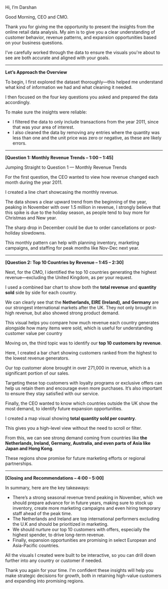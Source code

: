 Hi, I’m Darshan

Good Morning, CEO and CMO.

Thank you for giving me the opportunity to present the insights from the online retail data analysis. My aim is to give you a clear understanding of customer behavior, revenue patterns, and expansion opportunities based on your business questions. 

I’ve carefully worked through the data to ensure the visuals you're about to see are both accurate and aligned with your goals.

---

**Let’s Approach the Overview**

To begin, I first explored the dataset thoroughly—this helped me understand what kind of information we had and what cleaning it needed.

I then focused on the four key questions you asked and prepared the data accordingly.

To make sure the insights were reliable:

- I filtered the data to only include transactions from the year 2011, since that was your area of interest.
- I also cleaned the data by removing any entries where the quantity was less than one and the unit price was zero or negative, as these are likely errors.

---

**[Question 1: Monthly Revenue Trends – 1:00 – 1:45]**

Jumping Straight to Question 1 — Monthly Revenue Trends

For the first question, the CEO wanted to view how revenue changed each month during the year 2011.

I created a line chart showcasing the monthly revenue.

The data shows a clear upward trend from the beginning of the year, peaking in November with over 1.5 million in revenue, I strongly believe that this spike is due to the holiday season, as people tend to buy more for Christmas and New year. 

The sharp drop in December could be due to order cancellations or post-holiday slowdowns.

This monthly pattern can help with planning inventory, marketing campaigns, and staffing for peak months like Nov-Dec next year.

---

**[Question 2: Top 10 Countries by Revenue – 1:45 – 2:30]**

Next, for the CMO, I identified the top 10 countries generating the highest revenue—excluding the United Kingdom, as per your request.

I used a combined bar chart to show both the **total revenue** and **quantity sold** side by side for each country.

We can clearly see that the **Netherlands, EIRE (Ireland), and Germany** are our strongest international markets after the UK. They not only brought in high revenue, but also showed strong product demand.

This visual helps you compare how much revenue each country generates alongside how many items were sold, which is useful for understanding customer value per country

Moving on, the third topic was to identify our **top 10 customers by revenue**.

Here, I created a bar chart showing customers ranked from the highest to the lowest revenue generators.

Our top customer alone brought in over 271,000 in revenue, which is a significant portion of our sales.

Targeting these top customers with loyalty programs or exclusive offers can help us retain them and encourage even more purchases. It’s also important to ensure they stay satisfied with our service.

Finally, the CEO wanted to know which countries outside the UK show the most demand, to identify future expansion opportunities.

I created a map visual showing **total quantity sold per country**.

This gives you a high-level view without the need to scroll or filter.

From this, we can see strong demand coming from countries like **the Netherlands, Ireland, Germany, Australia, and even parts of Asia like Japan and Hong Kong**.

These regions show promise for future marketing efforts or regional partnerships.

---

**[Closing and Recommendations – 4:00 – 5:00]**

In summary, here are the key takeaways:

- There’s a strong seasonal revenue trend peaking in November, which we should prepare advance for in future years, making sure to stock up inventory, create more marketing campaigns and even hiring temporary staff ahead of the peak time.
- The Netherlands and Ireland are top international performers excluding the U.K and should be prioritized in marketing.
- We should nurture our top 10 customers with offers, especially the highest spender, to drive long-term revenue.
- Finally, expansion opportunities are promising in select European and Asia-Pacific countries.

All the visuals I created were built to be interactive, so you can drill down further into any country or customer if needed.

Thank you again for your time. I'm confident these insights will help you make strategic decisions for growth, both in retaining high-value customers and expanding into promising regions.
